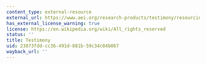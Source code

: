 ```yaml
---
content_type: external-resource
external_url: https://www.aei.org/research-products/testimony/resourcing-the-national-defense-strategy/
has_external_license_warning: true
license: https://en.wikipedia.org/wiki/All_rights_reserved
status: ''
title: Testimony
uid: 23873fdd-cc36-491d-881b-59c34c04b067
wayback_url: ''
---
```

